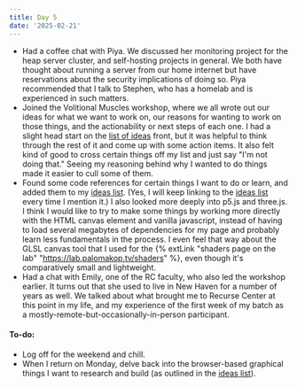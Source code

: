 ```yaml
---
title: Day 5
date: '2025-02-21'
---
```


- Had a coffee chat with Piya. We discussed her monitoring project for the heap server cluster, and self-hosting projects in general. We both have thought about running a server from our home internet but have reservations about the security implications of doing so. Piya recommended that I talk to Stephen, who has a homelab and is experienced in such matters.
- Joined the Volitional Muscles workshop, where we all wrote out our ideas for what we want to work on, our reasons for wanting to work on those things, and the actionability or next steps of each one. I had a slight head start on the [list of ideas](#ideas) front, but it was helpful to think through the rest of it and come up with some action items. It also felt kind of good to cross certain things off my list and just say "I'm not doing that." Seeing my reasoning behind why I wanted to do things made it easier to cull some of them.
- Found some code references for certain things I want to do or learn, and added them to my [ideas list](#ideas). (Yes, I will keep linking to the [ideas list](#ideas) every time I mention it.) I also looked more deeply into p5.js and three.js. I think I would like to try to make some things by working more directly with the HTML canvas element and vanilla javascript, instead of having to load several megabytes of dependencies for my page and probably learn less fundamentals in the process. I even feel that way about the GLSL canvas tool that I used for the {% extLink "shaders page on the lab" "https://lab.palomakop.tv/shaders" %}, even though it's comparatively small and lightweight.
- Had a chat with Emily, one of the RC faculty, who also led the workshop earlier. It turns out that she used to live in New Haven for a number of years as well. We talked about what brought me to Recurse Center at this point in my life, and my experience of the first week of my batch as a mostly-remote-but-occasionally-in-person participant.

#### To-do:

- Log off for the weekend and chill.
- When I return on Monday, delve back into the browser-based graphical things I want to research and build (as outlined in the [ideas list](#ideas)).